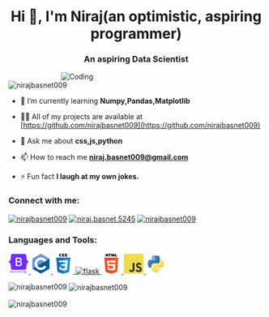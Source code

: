 <h1 align="center">Hi 👋, I'm Niraj(an optimistic, aspiring programmer)</h1>
<h3 align="center">An aspiring Data Scientist</h3>
<img align="right" alt="Coding" width="400" src="https://media.giphy.com/media/v1.Y2lkPTc5MGI3NjExa3ByeGJkMGx6NWNub2oxcDhsM3h1ZGZjc2N5MmxlN3FncWcwZjdzaCZlcD12MV9pbnRlcm5hbF9naWZfYnlfaWQmY3Q9Zw/f3iwJFOVOwuy7K6FFw/giphy.gif">

<p align="left"> <img src="https://komarev.com/ghpvc/?username=nirajbasnet009&label=Profile%20views&color=0e75b6&style=flat" alt="nirajbasnet009" /> </p>

- 🌱 I’m currently learning **Numpy,Pandas,Matplotlib**

- 👨‍💻 All of my projects are available at [https://github.com/nirajbasnet009](https://github.com/nirajbasnet009)

- 💬 Ask me about **css,js,python**

- 📫 How to reach me **niraj.basnet009@gmail.com**

- ⚡ Fun fact **I laugh at my own jokes.**

<h3 align="left">Connect with me:</h3>
<p align="left">
<a href="https://linkedin.com/in/nirajbasnet009" target="blank"><img align="center" src="https://raw.githubusercontent.com/rahuldkjain/github-profile-readme-generator/master/src/images/icons/Social/linked-in-alt.svg" alt="nirajbasnet009" height="30" width="40" /></a>
<a href="https://fb.com/niraj.basnet.5245" target="blank"><img align="center" src="https://raw.githubusercontent.com/rahuldkjain/github-profile-readme-generator/master/src/images/icons/Social/facebook.svg" alt="niraj.basnet.5245" height="30" width="40" /></a>
<a href="https://instagram.com/nirajbasnet009" target="blank"><img align="center" src="https://raw.githubusercontent.com/rahuldkjain/github-profile-readme-generator/master/src/images/icons/Social/instagram.svg" alt="nirajbasnet009" height="30" width="40" /></a>
</p>

<h3 align="left">Languages and Tools:</h3>
<p align="left"> <a href="https://getbootstrap.com" target="_blank" rel="noreferrer"> <img src="https://raw.githubusercontent.com/devicons/devicon/master/icons/bootstrap/bootstrap-plain-wordmark.svg" alt="bootstrap" width="40" height="40"/> </a> <a href="https://www.cprogramming.com/" target="_blank" rel="noreferrer"> <img src="https://raw.githubusercontent.com/devicons/devicon/master/icons/c/c-original.svg" alt="c" width="40" height="40"/> </a> <a href="https://www.w3schools.com/css/" target="_blank" rel="noreferrer"> <img src="https://raw.githubusercontent.com/devicons/devicon/master/icons/css3/css3-original-wordmark.svg" alt="css3" width="40" height="40"/> </a> <a href="https://flask.palletsprojects.com/" target="_blank" rel="noreferrer"> <img src="https://www.vectorlogo.zone/logos/pocoo_flask/pocoo_flask-icon.svg" alt="flask" width="40" height="40"/> </a> <a href="https://www.w3.org/html/" target="_blank" rel="noreferrer"> <img src="https://raw.githubusercontent.com/devicons/devicon/master/icons/html5/html5-original-wordmark.svg" alt="html5" width="40" height="40"/> </a> <a href="https://developer.mozilla.org/en-US/docs/Web/JavaScript" target="_blank" rel="noreferrer"> <img src="https://raw.githubusercontent.com/devicons/devicon/master/icons/javascript/javascript-original.svg" alt="javascript" width="40" height="40"/> </a> <a href="https://www.python.org" target="_blank" rel="noreferrer"> <img src="https://raw.githubusercontent.com/devicons/devicon/master/icons/python/python-original.svg" alt="python" width="40" height="40"/> </a> </p>

<p><img align="left" src="https://github-readme-stats.vercel.app/api/top-langs?username=nirajbasnet009&show_icons=true&locale=en&layout=compact" alt="nirajbasnet009" /></p>

<p>&nbsp;<img align="center" src="https://github-readme-stats.vercel.app/api?username=nirajbasnet009&show_icons=true&locale=en" alt="nirajbasnet009" /></p>

<p><img align="center" src="https://github-readme-streak-stats.herokuapp.com/?user=nirajbasnet009&" alt="nirajbasnet009" /></p>
